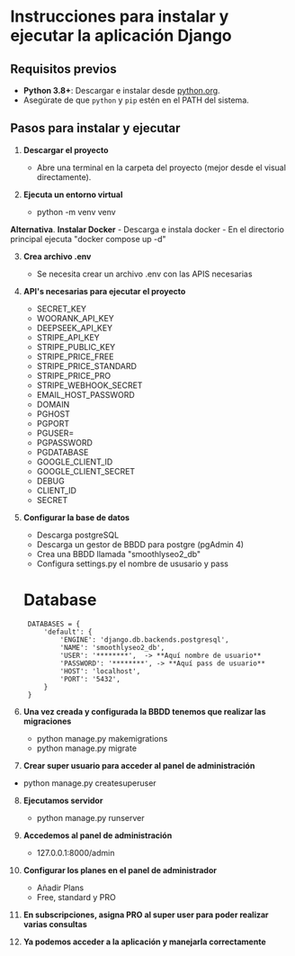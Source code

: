 # Instrucciones para instalar y ejecutar la aplicación Django

## Requisitos previos
- **Python 3.8+**: Descargar e instalar desde [python.org](https://www.python.org/downloads/).
- Asegúrate de que `python` y `pip` estén en el PATH del sistema.

## Pasos para instalar y ejecutar

1. **Descargar el proyecto**
   - Abre una terminal en la carpeta del proyecto (mejor desde el visual directamente).

2. **Ejecuta un entorno virtual**
    - python -m venv venv

**Alternativa**. **Instalar Docker**
    - Descarga e instala docker
    - En el directorio principal ejecuta "docker compose up -d"

3. **Crea archivo .env**
    - Se necesita crear un archivo .env con las APIS necesarias

4. **API's necesarias para ejecutar el proyecto**
    - SECRET_KEY
    - WOORANK_API_KEY
    - DEEPSEEK_API_KEY
    - STRIPE_API_KEY
    - STRIPE_PUBLIC_KEY
    - STRIPE_PRICE_FREE
    - STRIPE_PRICE_STANDARD
    - STRIPE_PRICE_PRO
    - STRIPE_WEBHOOK_SECRET
    - EMAIL_HOST_PASSWORD
    - DOMAIN
    - PGHOST
    - PGPORT
    - PGUSER=
    - PGPASSWORD
    - PGDATABASE
    - GOOGLE_CLIENT_ID
    - GOOGLE_CLIENT_SECRET
    - DEBUG
    - CLIENT_ID
    - SECRET

5. **Configurar la base de datos**
    - Descarga postgreSQL
    - Descarga un gestor de BBDD para postgre (pgAdmin 4)
    - Crea una BBDD llamada "smoothlyseo2_db"
    - Configura settings.py el nombre de ususario y pass
    # Database
        DATABASES = {
            'default': {
                'ENGINE': 'django.db.backends.postgresql',
                'NAME': 'smoothlyseo2_db',
                'USER': '********',  -> **Aquí nombre de usuario**
                'PASSWORD': '********', -> **Aquí pass de usuario**
                'HOST': 'localhost',
                'PORT': '5432',
            }
        }

6. **Una vez creada y configurada la BBDD tenemos que realizar las migraciones**
    - python manage.py makemigrations
    - python manage.py migrate

7. **Crear super usuario para acceder al panel de administración**
 - python manage.py createsuperuser

8. **Ejecutamos servidor**
    - python manage.py runserver

9. **Accedemos al panel de administración**
    - 127.0.0.1:8000/admin

9. **Configurar los planes en el panel de administrador**
    - Añadir Plans
    - Free, standard y PRO

10. **En subscripciones, asigna PRO al super user para poder realizar varias consultas**

11. **Ya podemos acceder a la aplicación y manejarla correctamente**
